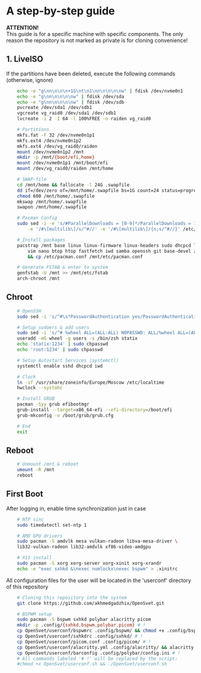# A step-by-step guide

**ATTENTION!**</br>
This guide is for a specific machine with specific components. The only reason the repository is not marked as private is for cloning convenience!
## 1. LiveISO
If the partitions have been deleted, execute the following commands (otherwise, ignore)
```bash
    echo -e "g\nn\n\n\n+1G\nt\n1\nn\n\n\n\nw" | fdisk /dev/nvme0n1
    echo -e "g\nn\n\n\n\nw" | fdisk /dev/sda
    echo -e "g\nn\n\n\n\nw" | fdisk /dev/sdb
    pvcreate /dev/sda1 /dev/sdb1
    vgcreate vg_raid0 /dev/sda1 /dev/sdb1
    lvcreate -i 2 -I 64 -l 100%FREE -n raiden vg_raid0
```

```bash
    # Partitions
    mkfs.fat -F 32 /dev/nvme0n1p1
    mkfs.ext4 /dev/nvme0n1p2
    mkfs.ext4 /dev/vg_raid0/raiden
    mount /dev/nvme0n1p2 /mnt
    mkdir -p /mnt/{boot/efi,home}
    mount /dev/nvme0n1p1 /mnt/boot/efi
    mount /dev/vg_raid0/raiden /mnt/home
```

```bash
    # SWAP-file
    cd /mnt/home && fallocate -l 24G .swapfile
    dd if=/dev/zero of=/mnt/home/.swapfile bs=1G count=24 status=progress
    chmod 600 /mnt/home/.swapfile
    mkswap /mnt/home/.swapfile
    swapon /mnt/home/.swapfile
```

```bash
    # Pacman Config
    sudo sed -i -e 's/#ParallelDownloads = [0-9]*/ParallelDownloads = 10/' \
        -e '/#\[multilib\]/s/^#//' -e '/#\[multilib\]/{n;s/^#//}' /etc/pacman.conf

```

```bash
    # Install packages
    pacstrap /mnt base linux linux-firmware linux-headers sudo dhcpcd lvm2 \
        vim nano btop htop fastfetch iwd samba openssh git base-devel zsh \
        && cp /etc/pacman.conf /mnt/etc/pacman.conf
```

```bash
    # Generate FSTAB & enter to system
    genfstab -U /mnt >> /mnt/etc/fstab
    arch-chroot /mnt
```

## Chroot
```bash
    # OpenSSH
    sudo sed -i 's/^#\s*PasswordAuthentication yes/PasswordAuthentication yes/' /etc/ssh/sshd_config
```

```bash
    # Setup sudoers & add users
    sudo sed -i 's/^# %wheel ALL=(ALL:ALL) NOPASSWD: ALL/%wheel ALL=(ALL:ALL) NOPASSWD: ALL/' /etc/sudoers
    useradd -mG wheel -g users -s /bin/zsh statix
    echo 'statix:1234' | sudo chpasswd
    echo 'root:1234' | sudo chpasswd
```

```bash
    # Setup Autostart Services (systemctl)
    systemctl enable sshd dhcpcd iwd
```

```bash
    # Clock
    ln -sf /usr/share/zoneinfo/Europe/Moscow /etc/localtime
    hwclock --systohc
```

```bash
    # Install GRUB
    pacman -Syy grub efibootmgr
    grub-install --target=x86_64-efi --efi-directory=/boot/efi
    grub-mkconfig -o /boot/grub/grub.cfg
```

```bash
    # End
    exit
```

## Reboot
```bash
    # Unmount /mnt & reboot
    umount -R /mnt
    reboot
```
## First Boot

After logging in, enable time synchronization just in case
```bash
    # NTP sinc
    sudo timedatectl set-ntp 1
```

```bash
    # AMD GPU drivers
    sudo pacman -S amdvlk mesa vulkan-radeon libva-mesa-driver \
    lib32-vulkan-radeon lib32-amdvlk xf86-video-amdgpu
```

```bash
    # X11 install
    sudo pacman -S xorg xorg-server xorg-xinit xorg-xrandr
    echo -e "exec sxhkd &\nexec numlockx\nexec bspwm" > .xinitrc
```

All configuration files for the user will be located in the 'userconf' directory of this repository

```bash
    # Cloning this repository into the system
    git clone https://github.com/akhmedgadzhix/OpenSvet.git
```

```bash
    # BSPWM setup
    sudo pacman -S bspwm sxhkd polybar alacritty picom
    mkdir -p .config/{sxhkd,bspwm,polybar,picom} # !
    cp OpenSvet/userconf/bspwmrc .config/bspwm/ && chmod +x .config/bspwm/bspwmrc # !
    cp OpenSvet/userconf/sxhkdrc .config/sxhkd/ # !
    cp OpenSvet/userconf/picom.conf .config/picom/ # !
    cp OpenSvet/userconf/alacritty.yml .config/alacritty/ && alacritty migrate # !
    cp OpenSvet/userconf/barconfig .config/polybar/config.ini # !
    # All commands labeled '# !' will be replaced by the script:
    #chmod +x OpenSvet/userconf.sh && ./OpenSvet/userconf.sh
```